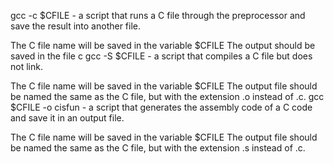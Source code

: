 gcc -c $CFILE  - a script that runs a C file through the preprocessor and save the result into another file.

The C file name will be saved in the variable $CFILE
The output should be saved in the file c
gcc -S $CFILE - a script that compiles a C file but does not link.

The C file name will be saved in the variable $CFILE
The output file should be named the same as the C file, but with the extension .o instead of .c.
gcc $CFILE -o cisfun - a script that generates the assembly code of a C code and save it in an output file.

The C file name will be saved in the variable $CFILE
The output file should be named the same as the C file, but with the extension .s instead of .c.


